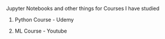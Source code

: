 Jupyter Notebooks and other things for Courses I have studied

1. Python Course - Udemy

2. ML Course - Youtube